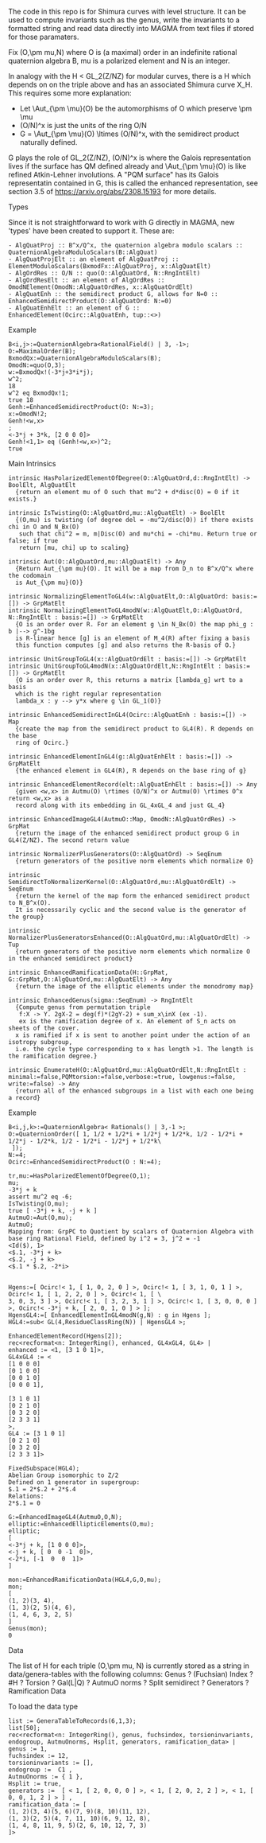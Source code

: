 The code in this repo is for Shimura curves with level structure. It can be used to compute invariants such as the genus, write the invariants to a formatted string and read data directly into MAGMA from text files if stored for those paramaters.

Fix (O,\pm mu,N) where O is (a maximal) order in an indefinite rational quaternion algebra B, mu is a polarized element and N is an integer. 

In analogy with the H < GL_2(Z/NZ) for modular curves, there is a H which depends on on the triple above and has an associated Shimura curve X_H. This requires some more explanation: 
- Let \Aut_{\pm \mu}(O) be the automorphisms of O which preserve \pm \mu
- (O/N)^x is just the units of the ring O/N
- G = \Aut_{\pm \mu}(O) \ltimes (O/N)^x, with the semidirect product naturally defined.

G plays the role of GL_2(Z/NZ), (O/N)^x is where the Galois representation lives if the surface has QM defined already and \Aut_{\pm \mu}(O) is like refined Atkin-Lehner involutions. A "PQM surface" has its Galois representatin contained in G, this is called the enhanced representation, see section 3.5 of https://arxiv.org/abs/2308.15193 for more details.

Types

Since it is not straightforward to work with G directly in MAGMA, new 'types' have been created to support it. These are:
```
- AlgQuatProj :: B^x/Q^x, the quaternion algebra modulo scalars :: QuaternionAlgebraModuloScalars(B::AlgQuat)
- AlgQuatProjElt :: an element of AlgQuatProj :: ElementModuloScalars(BxmodFx::AlgQuatProj, x::AlgQuatElt)
- AlgOrdRes :: O/N :: quo(O::AlgQuatOrd, N::RngIntElt)
- AlgOrdResElt :: an element of AlgOrdRes :: OmodNElement(OmodN::AlgQuatOrdRes, x::AlgQuatOrdElt)
- AlgQuatEnh :: the semidirect product G, allows for N=0 :: EnhancedSemidirectProduct(O::AlgQuatOrd: N:=0)
- AlgQuatEnhElt :: an element of G :: EnhancedElement(Ocirc::AlgQuatEnh, tup::<>)
```

Example
```
B<i,j>:=QuaternionAlgebra<RationalField() | 3, -1>;
O:=MaximalOrder(B);
BxmodQx:=QuaternionAlgebraModuloScalars(B);
OmodN:=quo(O,3);
w:=BxmodQx!(-3*j+3*i*j);
w^2;
18
w^2 eq BxmodQx!1;
true 18
Genh:=EnhancedSemidirectProduct(O: N:=3);
x:=OmodN!2;
Genh!<w,x>
;
<-3*j + 3*k, [2 0 0 0]>
Genh!<1,1> eq (Genh!<w,x>)^2;
true
```

Main Intrinsics

```
intrinsic HasPolarizedElementOfDegree(O::AlgQuatOrd,d::RngIntElt) -> BoolElt, AlgQuatElt 
  {return an element mu of O such that mu^2 + d*disc(O) = 0 if it exists.}

intrinsic IsTwisting(O::AlgQuatOrd,mu::AlgQuatElt) -> BoolElt
  {(O,mu) is twisting (of degree del = -mu^2/disc(O)) if there exists chi in O and N_Bx(O)
   such that chi^2 = m, m|Disc(O) and mu*chi = -chi*mu. Return true or false; if true 
   return [mu, chi] up to scaling}
   
intrinsic Aut(O::AlgQuatOrd,mu::AlgQuatElt) -> Any
  {Return Aut_{\pm mu}(O). It will be a map from D_n to B^x/Q^x where the codomain 
  is Aut_{\pm mu}(O)}

intrinsic NormalizingElementToGL4(w::AlgQuatElt,O::AlgQuatOrd: basis:=[]) -> GrpMatElt 
intrinsic NormalizingElementToGL4modN(w::AlgQuatElt,O::AlgQuatOrd, N::RngIntElt : basis:=[]) -> GrpMatElt 
  {O is an order over R. For an element g \in N_Bx(O) the map phi_g : b |--> g^-1bg
  is R-linear hence [g] is an element of M_4(R) after fixing a basis
  this function computes [g] and also returns the R-basis of O.}

intrinsic UnitGroupToGL4(x::AlgQuatOrdElt : basis:=[]) -> GrpMatElt 
intrinsic UnitGroupToGL4modN(x::AlgQuatOrdElt,N::RngIntElt : basis:=[]) -> GrpMatElt 
  {O is an order over R, this returns a matrix [lambda_g] wrt to a basis
  which is the right regular representation
  lambda_x : y --> y*x where g \in GL_1(O)}

intrinsic EnhancedSemidirectInGL4(Ocirc::AlgQuatEnh : basis:=[]) -> Map 
  {create the map from the semidirect product to GL4(R). R depends on the base 
  ring of Ocirc.}

intrinsic EnhancedElementInGL4(g::AlgQuatEnhElt : basis:=[]) -> GrpMatElt
  {the enhanced element in GL4(R), R depends on the base ring of g}

intrinsic EnhancedElementRecord(elt::AlgQuatEnhElt : basis:=[]) -> Any
  {given <w,x> in Autmu(O) \rtimes (O/N)^x or Autmu(O) \rtimes O^x  return <w,x> as a 
  record along with its embedding in GL_4xGL_4 and just GL_4}

intrinsic EnhancedImageGL4(AutmuO::Map, OmodN::AlgQuatOrdRes) -> GrpMat
  {return the image of the enhanced semidirect product group G in GL4(Z/NZ). The second return value 

intrinsic NormalizerPlusGenerators(O::AlgQuatOrd) -> SeqEnum 
  {return generators of the positive norm elements which normalize O}

intrinsic SemidirectToNormalizerKernel(O::AlgQuatOrd,mu::AlgQuatOrdElt) -> SeqEnum 
  {return the kernel of the map form the enhanced semidirect product to N_B^x(O). 
  It is necessarily cyclic and the second value is the generator of the group}

intrinsic NormalizerPlusGeneratorsEnhanced(O::AlgQuatOrd,mu::AlgQuatOrdElt) -> Tup 
  {return generators of the positive norm elements which normalize O in the enhanced semidirect product}

intrinsic EnhancedRamificationData(H::GrpMat, G::GrpMat,O::AlgQuatOrd,mu::AlgQuatElt) -> Any
  {return the image of the elliptic elements under the monodromy map}

intrinsic EnhancedGenus(sigma::SeqEnum) -> RngIntElt
  {Compute genus from permutation triple
   f:X -> Y. 2gX-2 = deg(f)*(2gY-2) + sum_x\inX (ex -1). 
   ex is the ramification degree of x. An element of S_n acts on sheets of the cover. 
  x is ramified if x is sent to another point under the action of an isotropy subgroup,
  i.e. the cycle type corresponding to x has length >1. The length is the ramification degree.}

intrinsic EnumerateH(O::AlgQuatOrd,mu::AlgQuatOrdElt,N::RngIntElt : minimal:=false,PQMtorsion:=false,verbose:=true, lowgenus:=false, write:=false) -> Any
  {return all of the enhanced subgroups in a list with each one being a record}
```

Example

```
B<i,j,k>:=QuaternionAlgebra< Rationals() | 3,-1 >;
O:=QuaternionOrder([ 1, 1/2 + 1/2*i + 1/2*j + 1/2*k, 1/2 - 1/2*i + 1/2*j - 1/2*k, 1/2 - 1/2*i - 1/2*j + 1/2*k\
 ]);
N:=4;
Ocirc:=EnhancedSemidirectProduct(O : N:=4);
 
tr,mu:=HasPolarizedElementOfDegree(O,1);
mu;
-3*j + k
assert mu^2 eq -6;
IsTwisting(O,mu);
true [ -3*j + k, -j + k ]
AutmuO:=Aut(O,mu);
AutmuO;
Mapping from: GrpPC to Quotient by scalars of Quaternion Algebra with base ring Rational Field, defined by i^2 = 3, j^2 = -1
<Id($), 1>
<$.1, -3*j + k>
<$.2, -j + k>
<$.1 * $.2, -2*i>
 
 
Hgens:=[ Ocirc!< 1, [ 1, 0, 2, 0 ] >, Ocirc!< 1, [ 3, 1, 0, 1 ] >, Ocirc!< 1, [ 1, 2, 2, 0 ] >, Ocirc!< 1, [ \
3, 0, 3, 3 ] >, Ocirc!< 1, [ 3, 2, 3, 1 ] >, Ocirc!< 1, [ 3, 0, 0, 0 ] >, Ocirc!< -3*j + k, [ 2, 0, 1, 0 ] > ];
HgensGL4:=[ EnhancedElementInGL4modN(g,N) : g in Hgens ];
HGL4:=sub< GL(4,ResidueClassRing(N)) | HgensGL4 >;
 
EnhancedElementRecord(Hgens[2]);
rec<recformat<n: IntegerRing(), enhanced, GL4xGL4, GL4> | 
enhanced := <1, [3 1 0 1]>,
GL4xGL4 := <
[1 0 0 0]
[0 1 0 0]
[0 0 1 0]
[0 0 0 1],

[3 1 0 1]
[0 2 1 0]
[0 3 2 0]
[2 3 3 1]
>,
GL4 := [3 1 0 1]
[0 2 1 0]
[0 3 2 0]
[2 3 3 1]>
 
FixedSubspace(HGL4);
Abelian Group isomorphic to Z/2
Defined on 1 generator in supergroup:
$.1 = 2*$.2 + 2*$.4
Relations:
2*$.1 = 0

G:=EnhancedImageGL4(AutmuO,O,N);
elliptic:=EnhancedEllipticElements(O,mu);
elliptic; 
[
<-3*j + k, [1 0 0 0]>,
<-j + k, [ 0  0 -1  0]>,
<-2*i, [-1  0  0  1]>
]
 
mon:=EnhancedRamificationData(HGL4,G,O,mu);
mon;
[
(1, 2)(3, 4),
(1, 3)(2, 5)(4, 6),
(1, 4, 6, 3, 2, 5)
]
Genus(mon);
0
```

Data

The list of H for each triple (O,\pm mu, N) is currently stored as a string in data/genera-tables with the following columns:
Genus ? (Fuchsian) Index ? #H ? Torsion ? Gal(L|Q) ? AutmuO norms ? Split semidirect ? Generators ? Ramification Data

To load the data type
```
list := GeneraTableToRecords(6,1,3);
list[50];
rec<recformat<n: IntegerRing(), genus, fuchsindex, torsioninvariants, endogroup, AutmuOnorms, Hsplit, generators, ramification_data> | 
genus := 1,
fuchsindex := 12,
torsioninvariants := [],
endogroup :=  C1 ,
AutmuOnorms := { 1 },
Hsplit := true,
generators :=  [ < 1, [ 2, 0, 0, 0 ] >, < 1, [ 2, 0, 2, 2 ] >, < 1, [ 0, 0, 1, 2 ] > ] ,
ramification_data := [
(1, 2)(3, 4)(5, 6)(7, 9)(8, 10)(11, 12),
(1, 3)(2, 5)(4, 7, 11, 10)(6, 9, 12, 8),
(1, 4, 8, 11, 9, 5)(2, 6, 10, 12, 7, 3)
]>
```





